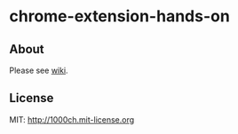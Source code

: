 # chrome-extension-hands-on

## About

Please see [wiki](https://github.com/1000ch/chrome-extension-hands-on/wiki).

## License

MIT: http://1000ch.mit-license.org
